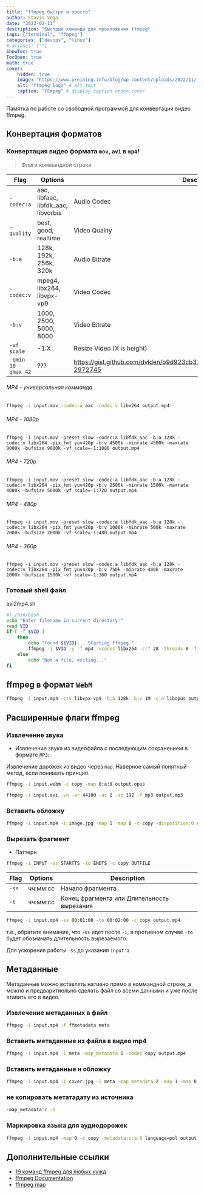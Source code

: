 ```yaml
---
title: "ffmpeg быстро и просто"
author: Stavis Vega
date: "2023-02-11"
description: "Быстрые команды для проиложения ffmpeg"
tags: ["terminal", "ffmpeg"]
categories: ["devops", "linux"]
# aliases: [""]
ShowToc: true
TocOpen: true
math: true
cover:
    hidden: true
    image: "https://www.preining.info/blog/wp-content/uploads/2022/11/ffmpeg-tips-and-tricks-1024x538.jpg"
    alt: "ffmpeg logo" # alt text
    caption: "FFmpeg" # display caption under cover
---
```


Памятка по работе со свободной программой для конвертации видео ffmpeg.

<!--more-->
## Конвертация форматов

### Конвертация видео формата `mov`, `avi` в `mp4`!

> Флаги коммандной строки

| Flag | Options | Description |
| ---- | ------- | ----------- |
| `-codec:a` | aac, libfaac, libfdk_aac, libvorbis | Audio Codec |
| `-quality` | best, good, realtime | Video Quality |
| `-b:a` | 128k, 192k, 256k, 320k | Audio Bitrate |
| `-codec:v` | mpeg4, libx264, libvpx-vp9 | Video Codec |
| `-b:v` | 1000, 2500, 5000, 8000 | Video Bitrate |
| `-vf scale` | -1:X | Resize Video (X is height) |
| `-qmin 10 -qmax 42` | ??? | https://gist.github.com/dvlden/b9d923cb31775f92fa54eb8c39ccd5a9#gistcomment-2972745 |

###### MP4 - универсальная комманда

```sh
ffmpeg -i input.mov -codec:a aac -codec:v libx264 output.mp4
```

###### MP4 - 1080p

`ffmpeg -i input.mov -preset slow -codec:a libfdk_aac -b:a 128k -codec:v libx264 -pix_fmt yuv420p -b:v 4500k -minrate 4500k -maxrate 9000k -bufsize 9000k -vf scale=-1:1080 output.mp4`

###### MP4 - 720p

`ffmpeg -i input.mov -preset slow -codec:a libfdk_aac -b:a 128k -codec:v libx264 -pix_fmt yuv420p -b:v 2500k -minrate 1500k -maxrate 4000k -bufsize 5000k -vf scale=-1:720 output.mp4`

###### MP4 - 480p

`ffmpeg -i input.mov -preset slow -codec:a libfdk_aac -b:a 128k -codec:v libx264 -pix_fmt yuv420p -b:v 1000k -minrate 500k -maxrate 2000k -bufsize 2000k -vf scale=-1:480 output.mp4`

###### MP4 - 360p

`ffmpeg -i input.mov -preset slow -codec:a libfdk_aac -b:a 128k -codec:v libx264 -pix_fmt yuv420p -b:v 750k -minrate 400k -maxrate 1000k -bufsize 1500k -vf scale=-1:360 output.mp4`

### Готовый shell файл

avi2mp4.sh 
```sh
#! /bin/bash
echo "Enter filename in current directory:"
read VID
if [ -f $VID ]
	then
		echo "Found ${VID}... Starting ffmpeg."
		ffmpeg -i $VID -y -f mp4 -vcodec libx264 -crf 28 -threads 0 -flags +loop -cmp +chroma -deblockalpha -1 -deblockbeta -1 -refs 3 -bf 3 -coder 1 -me_method hex -me_range 18 -subq 7 -partitions +parti4x4+parti8x8+partp8x8+partb8x8 -g 320 -keyint_min 25 -level 41 -qmin 10 -qmax 51 -qcomp 0.7 -trellis 1 -sc_threshold 40 -i_qfactor 0.71 -flags2 +mixed_refs+dct8x8+wpred+bpyramid -padcolor 000000 -padtop 0 -padbottom 0 -padleft 0 -padright 0 -acodec libfaac -ab 80kb -ar 48000 -ac 2 `basename $VID avi`'mp4'
	else
		echo "Not a file, exiting..."
fi
```

## ffmpeg в формат `WebM`

```sh
ffmpeg -i input.mp4 -c:v libvpx-vp9 -b:a 128k -b:v 1M -c:a libopus output.webm
```

## Расширенные флаги ffmpeg

### Извлечение звука

* Извлечение звука из видеофайла с последующим сохранением в формате `MP3`:

Извлечение дорожек из видео через `map`. Наверное самый понятный метод, если понимать принцип.

```sh
ffmpeg -i input.webm -c copy -map 0:a:0 output.opus
```

```sh
ffmpeg -i input.avi -vn -ar 44100 -ac 2 -ab 192 -f mp3 output.mp3
```

### Вставить обложку

```sh
ffmpeg -i input.mp4 -i image.jpg -map 1 -map 0 -c copy -disposition:0 attached_pic out.mp4
```
### Вырезать фрагмент

* Паттерн

```sh
ffmpeg -i INPUT -ss STARTTS -to ENDTS -c copy OUTFILE
```

| Flag | Options | Description |
| ---- | ------- | ----------- |
| `-ss` | чч:мм:сс | Начало фрагмента |
| `-t` | чч:мм:сс | Конец фрагмента или Длительность вырезания |

```sh
ffmpeg -i input.mp4 -ss 00:01:00 -to 00:02:00 -c copy output.mp4
```

т.е., обратите внимание, что `-ss` идет после `-i`, в противном случае `-to` будет обозначать длительность вырезаемого. 

Для ускорения работы `-ss` до указания `input'а`

## Метаданные

Метаданные можно вставлять нативно прямо в коммандной строке, а можно и предваритиельно
сделать файл со всеми данными и уже после втавить его в видео.

### Извлечение метаданных в файл

```sh
ffmpeg -i input.mp4 -f ffmetadata meta
```

### Вставить метаданные из файла в видео mp4

```sh
ffmpeg -i input.mp4 -i meta -map_metadata 1 -codec copy output.mp4
```

### Вставить метаданные и обложку

```sh
ffmpeg -i input.mp4 -i cover.jpg -i meta -map_metadata 2 -map 1 -map 0 -c copy -disposition:0 attached_pic out.mp4
```

### не копировать метатадату из источника

```sh
-map_metadata:c -1
```

### Маркировка языка для аудиодорожек

```sh
ffmpeg -i input.mp4 -map 0 -c copy -metadata:s:a:0 language=pol output.mp4
```

## Дополнительные ссылки

* [19 команд ffmpeg для любых нужд](https://habr.com/ru/post/171213/)
* [ffmpeg Documentation](https://ffmpeg.org/ffmpeg.html)
* [ffmpeg map](https://trac.ffmpeg.org/wiki/Map)

